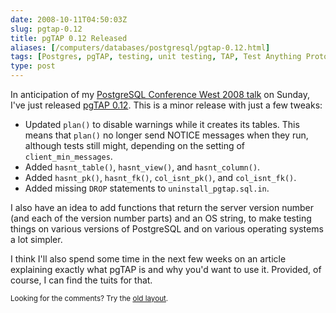 ```yaml
--- 
date: 2008-10-11T04:50:03Z
slug: pgtap-0.12
title: pgTAP 0.12 Released
aliases: [/computers/databases/postgresql/pgtap-0.12.html]
tags: [Postgres, pgTAP, testing, unit testing, TAP, Test Anything Protocol]
type: post
---
```


<p>In anticipation of my <a href="http://www.postgresqlconference.org/west08/talks/" title="PostgreSQL Conference West 2008 Talks">PostgreSQL Conference West 2008 talk</a> on Sunday, I've just released <a href="http://pgfoundry.org/frs/?group_id=1000389" title="pgTAP Downloads">pgTAP 0.12</a>. This is a minor release with just a few tweaks:</p>

<ul>
  <li>Updated <code>plan()</code> to disable warnings while it creates its
    tables. This means that <code>plan()</code> no longer send NOTICE messages
    when they run, although tests still might, depending on the setting of
    <code>client_min_messages</code>.</li>
  <li>Added <code>hasnt_table()</code>, <code>hasnt_view()</code>,
    and <code>hasnt_column()</code>.</li>
  <li>Added <code>hasnt_pk()</code>, <code>hasnt_fk()</code>, <code>col_isnt_pk()</code>,
  and <code>col_isnt_fk()</code>.</li>
  <li>Added missing <code>DROP</code> statements
    to <code>uninstall_pgtap.sql.in</code>.</li>
</ul>

<p>I also have an idea to add functions that return the server version number (and each of the version number parts) and an OS string, to make testing things on various versions of PostgreSQL and on various operating systems a lot simpler.</p>

<p>I think I'll also spend some time in the next few weeks on an article explaining exactly what pgTAP is and why you'd want to use it. Provided, of course, I can find the tuits for that.</p>

<p class="past"><small>Looking for the comments? Try the <a rel="nofollow" href="//past.justatheory.com/computers/databases/postgresql/pgtap-0.12.html">old layout</a>.</small></p>


